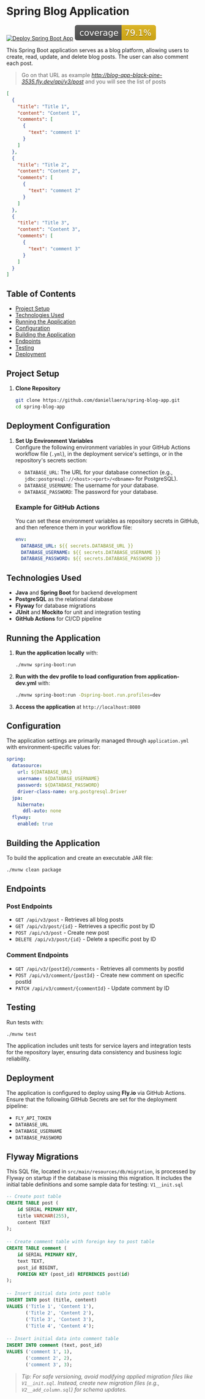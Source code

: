 # Spring Blog Application

[![Deploy Spring Boot App](https://github.com/daniellaera/spring-blog-app/actions/workflows/main.yml/badge.svg)](https://github.com/daniellaera/spring-blog-app/actions/workflows/main.yml)
![Coverage](https://raw.githubusercontent.com/daniellaera/spring-blog-app/badges/badges/jacoco.svg)

This Spring Boot application serves as a blog platform, allowing users to create, read, update, and delete blog posts. The user can also comment each post.

> Go on that URL as example *http://blog-app-black-pine-3535.fly.dev/api/v3/post* and you will see the list of posts
```json
[
  {
    "title": "Title 1",
    "content": "Content 1",
    "comments": [
      {
        "text": "comment 1"
      }
    ]
  },
  {
    "title": "Title 2",
    "content": "Content 2",
    "comments": [
      {
        "text": "comment 2"
      }
    ]
  },
  {
    "title": "Title 3",
    "content": "Content 3",
    "comments": [
      {
        "text": "comment 3"
      }
    ]
  }
]
```

## Table of Contents

- [Project Setup](#project-setup)
- [Technologies Used](#technologies-used)
- [Running the Application](#running-the-application)
- [Configuration](#configuration)
- [Building the Application](#building-the-application)
- [Endpoints](#endpoints)
- [Testing](#testing)
- [Deployment](#deployment)

## Project Setup

1. **Clone Repository**
   ```bash
   git clone https://github.com/daniellaera/spring-blog-app.git
   cd spring-blog-app
   ```

## Deployment Configuration

1. **Set Up Environment Variables**  
   Configure the following environment variables in your GitHub Actions workflow file (`.yml`), in the deployment service's settings, or in the repository's secrets section:

   - `DATABASE_URL`: The URL for your database connection (e.g., `jdbc:postgresql://<host>:<port>/<dbname>` for PostgreSQL).
   - `DATABASE_USERNAME`: The username for your database.
   - `DATABASE_PASSWORD`: The password for your database.

   ### Example for GitHub Actions
   You can set these environment variables as repository secrets in GitHub, and then reference them in your workflow file:

   ```yaml
   env:
     DATABASE_URL: ${{ secrets.DATABASE_URL }}
     DATABASE_USERNAME: ${{ secrets.DATABASE_USERNAME }}
     DATABASE_PASSWORD: ${{ secrets.DATABASE_PASSWORD }}

## Technologies Used

- **Java** and **Spring Boot** for backend development
- **PostgreSQL** as the relational database
- **Flyway** for database migrations
- **JUnit** and **Mockito** for unit and integration testing
- **GitHub Actions** for CI/CD pipeline

## Running the Application

1. **Run the application locally** with:
   ```bash
   ./mvnw spring-boot:run
   ```

2. **Run with the dev profile to load configuration from application-dev.yml** with:
   ```bash
   ./mvnw spring-boot:run -Dspring-boot.run.profiles=dev
   ```

3. **Access the application** at `http://localhost:8080`

## Configuration

The application settings are primarily managed through `application.yml` with environment-specific values for:
```yaml
spring:
  datasource:
    url: ${DATABASE_URL}
    username: ${DATABASE_USERNAME}
    password: ${DATABASE_PASSWORD}
    driver-class-name: org.postgresql.Driver
  jpa:
    hibernate:
      ddl-auto: none
  flyway:
    enabled: true
```

## Building the Application

To build the application and create an executable JAR file:
```bash
./mvnw clean package
```

## Endpoints

### Post Endpoints
- `GET /api/v3/post` - Retrieves all blog posts
- `GET /api/v3/post/{id}` - Retrieves a specific post by ID
- `POST /api/v3/post` - Create new post
- `DELETE /api/v3/post/{id}` - Delete a specific post by ID

### Comment Endpoints
- `GET /api/v3/{postId}/comments` - Retrieves all comments by postId
- `POST /api/v3/comment/{postId}` - Create new comment on specific postId
- `PATCH /api/v3/comment/{commentId}` - Update comment by ID

## Testing

Run tests with:
```bash
./mvnw test
```
The application includes unit tests for service layers and integration tests for the repository layer, ensuring data consistency and business logic reliability.

## Deployment

The application is configured to deploy using **Fly.io** via GitHub Actions. Ensure that the following GitHub Secrets are set for the deployment pipeline:
- `FLY_API_TOKEN`
- `DATABASE_URL`
- `DATABASE_USERNAME`
- `DATABASE_PASSWORD`

## Flyway Migrations
This SQL file, located in `src/main/resources/db/migration`, is processed by Flyway on startup if the database is missing this migration. It includes the initial table definitions and some sample data for testing:
`V1__init.sql`
```sql
-- Create post table
CREATE TABLE post (
    id SERIAL PRIMARY KEY,
    title VARCHAR(255),
    content TEXT
);

-- Create comment table with foreign key to post table
CREATE TABLE comment (
    id SERIAL PRIMARY KEY,
    text TEXT,
    post_id BIGINT,
    FOREIGN KEY (post_id) REFERENCES post(id)
);

-- Insert initial data into post table
INSERT INTO post (title, content)
VALUES ('Title 1', 'Content 1'),
       ('Title 2', 'Content 2'),
       ('Title 3', 'Content 3'),
       ('Title 4', 'Content 4');

-- Insert initial data into comment table
INSERT INTO comment (text, post_id)
VALUES ('comment 1', 1),
       ('comment 2', 2),
       ('comment 3', 3);
```

> *Tip: For safe versioning, avoid modifying applied migration files like `V1__init.sql`. Instead, create new migration files (e.g., `V2__add_column.sql`) for schema updates.*